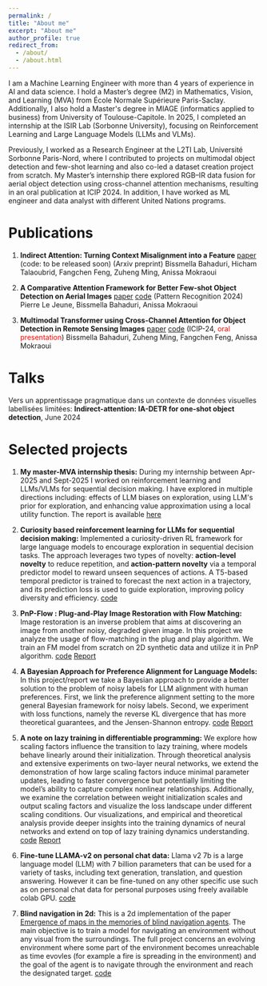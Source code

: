 ```yaml
---
permalink: /
title: "About me"
excerpt: "About me"
author_profile: true
redirect_from: 
  - /about/
  - /about.html
---
```


I am a Machine Learning Engineer with more than 4 years of experience in AI and data science. I hold a Master’s degree (M2) in Mathematics, Vision, and Learning (MVA) from École Normale Supérieure Paris-Saclay. Additionally, I also hold a Master's degree in MIAGE (informatics applied to business) from University of Toulouse-Capitole. In 2025, I completed an internship at the ISIR Lab (Sorbonne University), focusing on Reinforcement Learning and Large Language Models (LLMs and VLMs).

Previously, I worked as a Research Engineer at the L2TI Lab, Université Sorbonne Paris-Nord, where I contributed to projects on multimodal object detection and few-shot learning and also co-led a dataset creation project from scratch. My Master’s internship there explored RGB–IR data fusion for aerial object detection using cross-channel attention mechanisms, resulting in an oral publication at ICIP 2024. In addition, I have worked as ML engineer and data analyst with different United Nations programs.



Publications
======
1. **Indirect Attention: Turning Context Misalignment into a Feature** [paper](https://www.arxiv.org/abs/2509.26015) (code: to be released soon) (Arxiv preprint) Bissmella Bahaduri, Hicham Talaoubrid, Fangchen Feng, Zuheng Ming, Anissa Mokraoui

2. **A Comparative Attention Framework for Better Few-shot Object Detection on Aerial Images** [paper](https://www.sciencedirect.com/science/article/pii/S0031320324009944) [code](https://github.com/pierlj/aaf_framework) (Pattern Recognition 2024) Pierre Le Jeune, Bissmella Bahaduri, Anissa Mokraoui
3. **Multimodal Transformer using Cross-Channel Attention for Object Detection in Remote Sensing Images** [paper](https://arxiv.org/abs/2310.13876)   [code](https://github.com/Bissmella/Small-object-detection-transformers)
(ICIP-24, <span style="color:red">oral presentation</span>) Bissmella Bahaduri, Zuheng Ming, Fangchen Feng, Anissa Mokraoui

Talks
======
Vers un apprentissage pragmatique dans un contexte de données visuelles labellisées limitées:
**Indirect-attention: IA-DETR for one-shot object detection**, June 2024

Selected projects
======
1. **My master-MVA internship thesis:** During my internship between Apr-2025 and Sept-2025 I worked on reinforcement learning and LLMs/VLMs for sequential decision making. I have explored in multiple directions including: effects of LLM biases on exploration, using LLM's prior for exploration, and enhancing value approximation using a local utility function. The report is available [here](/files/BAHADURI%20BISSMELLA%20RAPPORT.pdf)

2. **Curiosity based reinforcement learning for LLMs for sequential decision making:**  Implemented a curiosity-driven RL framework for large language models to encourage exploration in sequential decision tasks. The approach leverages two types of novelty: **action-level novelty** to reduce repetition, and **action-pattern novelty** via a temporal predictor model to reward unseen sequences of actions. A T5-based temporal predictor is trained to forecast the next action in a trajectory, and its prediction loss is used to guide exploration, improving policy diversity and efficiency. [code](https://github.com/Bissmella/LLM-curiosity-RL)

3. **PnP-Flow : Plug-and-Play Image Restoration with Flow Matching:**  Image restoration is an inverse problem that aims at discovering an image from another noisy, degraded given image. In this project we analyze the usage of flow-matching in the plug and play algorithm. We train an FM model from scratch on 2D synthetic data and utilize it in PnP algorithm. [code](https://github.com/Bissmella/PnP-FM) [Report](/files/PnP_FM-report.pdf)

4. **A Bayesian Approach for Preference Alignment for Language Models:** In this project/report we take a Bayesian approach to provide a better solution to the problem of noisy labels for LLM alignment with human preferences. First, we link the preference alignment setting to the more general Bayesian framework for noisy labels. Second, we experiment with loss functions, namely the reverse KL divergence that has more theoretical guarantees, and the Jensen-Shannon entropy. [code](https://github.com/Bissmella/llm_bayesian_preference.git) [Report](/files/bayesian_preference_LLM.pdf)


5. **A note on lazy training in differentiable programming:**
We explore how scaling factors influence the transition to lazy training, where models behave linearly around their initialization. Through theoretical analysis and extensive experiments on two-layer neural networks, we extend the demonstration of how large scaling factors induce minimal parameter updates, leading to faster convergence but potentially limiting the model’s ability to capture complex nonlinear relationships. Additionally, we examine the correlation between weight initialization scales and output scaling factors and visualize the loss landscape under different scaling conditions. Our visualizations, and empirical and theoretical analysis provide deeper insights into the training dynamics of neural networks and extend on top of lazy training dynamics understanding.
[code](https://github.com/RichardGou/MVA_GDA_PROJECT) [Report](/files/note_on_lazy_training.pdf)


6. **Fine-tune LLAMA-v2 on personal chat data:**
Llama v2 7b is a large language model (LLM) with 7 billion parameters that can be used for a variety of tasks, including text generation, translation, and question answering. However it can be fine-tuned on any other specific use such as on personal chat data for personal purposes using freely available colab GPU.
[code](https://github.com/Bissmella/FineTune_llama_on_chat_data)

7. **Blind navigation in 2d:**
This is a 2d implementation of the paper [Emergence of maps in the memories of blind navigation agents](https://arxiv.org/pdf/2301.13261). The main objective is to train a model for navigating an environment without any visual from the surroundings. The full project concerns an evolving environment where some part of the environment becomes unreachable as time evovles (for example a fire is spreading in the environment) and the goal of the agent is to navigate through the environment and reach the designated target. [code](https://github.com/Bissmella/Blind_navigation_2d.git)

<!-- For more info
------
More info about configuring academicpages can be found in [the guide](https://academicpages.github.io/markdown/). The [guides for the Minimal Mistakes theme](https://mmistakes.github.io/minimal-mistakes/docs/configuration/) (which this theme was forked from) might also be helpful.
 -->
